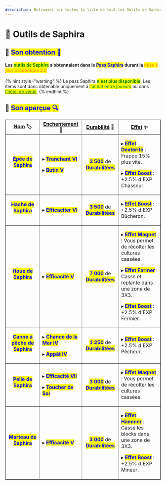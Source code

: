 ```yaml
---
description: Retrouvez ici toutes la liste de tout les Outils de Saphira disponible durant le Pass Saphira présents sur le serveur.
---
```


# 🐉 Outils de Saphira

## 🔹 <mark style="color:blue;">Son obtention 🤔</mark>

#### Les <mark style="color:green;">**outils de Saphira**</mark> s'obtennaient dans le <mark style="color:blue;">**Pass Saphira**</mark> durant la <mark style="color:orange;">**mise à jour Draconique 2.0**</mark>

{% hint style="warning" %}
Le pass Saphira <mark style="color:green;">**n'est plus disponible**</mark>. Les items sont donc obtenable uniquement à <mark style="color:green;">l'achat entre joueurs</mark> ou dans [<mark style="color:green;">l'hôtel de vente</mark>](https://wiki.evolucraft.fr/le-gameplay/le-commerce#hotel-des-ventes).
{% endhint %}

## 🔹 <mark style="color:blue;">Son aperçue 🔍</mark>

<table border="1" cellspacing="0" cellpadding="6">
  <tr>
    <td align="center"><strong><ins>Nom</ins> 🏷️</strong></td>
    <td align="center"><strong><ins>Enchentement</ins> 📖</strong></td>
    <td align="center"><strong><ins>Durabilité</ins> 📏</strong></td>
    <td align="center"><strong><ins>Effet</ins> ✨</strong></td>    
  </tr>
  <tr>
   <td align="center">
     <p><mark style="color:blue;"><strong>Épée de Saphira</strong></mark></p>
     <p><figure><img src="../.gitbook/assets/Codex/Outils/Rubis/Epee.png" alt=""></figure></p>
   </td>
   <td>
     <p>▸ <mark style="color:blue;"><strong>Tranchant VI</strong></mark></p>
     <p>▸ <mark style="color:blue;"><strong>Butin V</strong></mark></p>
   </td>
   <td align="center">
     <p><mark style="color:blue;"><strong>3 500</strong></mark> de <mark style="color:blue;"><strong>Durabilitées</strong></mark></p>
   </td>
   <td>  
     <p>▸ <mark style="color:blue;"><strong>Effet Dextérité</strong></mark> : Frappe 15% plus vite.</p>
     <p>▸ <mark style="color:blue;"><strong>Effet Boost</strong></mark> : +2.5% d'EXP Chasseur.</p>
   </td>
  </tr>
  <tr>
   <td align="center">
     <p><mark style="color:blue;"><strong>Hache de Saphira</strong></mark></p>
     <p><figure><img src="../.gitbook/assets/Codex/Outils/Rubis/Hache.png" alt=""></figure></p>
   </td>
   <td>
     <p>▸ <mark style="color:blue;"><strong>Efficaciter VI</strong></mark></p>
   </td>
   <td align="center">
     <p><mark style="color:blue;"><strong>3 500</strong></mark> de <mark style="color:blue;"><strong>Durabilitées</strong></mark></p>
   </td>
   <td>  
     <p>▸ <mark style="color:blue;"><strong>Effet Boost</strong></mark> : +2.5% d'EXP Bûcheron.</p>
   </td>
  </tr>
  <tr>
   <td align="center">
     <p><mark style="color:blue;"><strong>Houe de Saphira</strong></mark></p>
     <p><figure><img src="../.gitbook/assets/Codex/Outils/Rubis/Houe.png" alt=""></figure></p>
   </td>
   <td>
     <p>▸ <mark style="color:blue;"><strong>Efficacité V</strong></mark></p>
   </td>
   <td align="center">
     <p><mark style="color:blue;"><strong>7 000</strong></mark> de <mark style="color:blue;"><strong>Durabilitées</strong></mark></p>
   </td>
   <td>  
     <p>▸ <mark style="color:blue;"><strong>Effet Magnet</strong></mark> : Vous permet de récolter les cultures cassées.</p>
     <p>▸ <mark style="color:blue;"><strong>Effet Farmer</strong></mark> : Casse et replante dans une zone de 3X3.</p>
     <p>▸ <mark style="color:blue;"><strong>Effet Boost</strong></mark> : +2.5% d'EXP Fermier.</p>
   </td>
  </tr>
  <tr>
   <td align="center">
     <p><mark style="color:blue;"><strong>Canne à pêche de Saphira</strong></mark></p>
     <p><figure><img src="../.gitbook/assets/Codex/Outils/Rubis/CanneAPeche.png" alt=""></figure></p>
   </td>
   <td>
     <p>▸ <mark style="color:blue;"><strong>Chance de la Mer IV</strong></mark></p>
     <p>▸ <mark style="color:blue;"><strong>Appât IV</strong></mark></p>
   </td>
   <td align="center">
     <p><mark style="color:blue;"><strong>1 250</strong></mark> de <mark style="color:blue;"><strong>Durabilitées</strong></mark></p>
   </td>
   <td>  
     <p>▸ <mark style="color:blue;"><strong>Effet Boost</strong></mark> : +2.5% d'EXP Pêcheur.</p>
   </td>
  </tr>  
  <tr>
   <td align="center">
     <p><mark style="color:blue;"><strong>Pelle de Saphira</strong></mark></p>
     <p><figure><img src="../.gitbook/assets/Codex/Outils/Rubis/Pelle.png" alt=""></figure></p>
   </td>
   <td>
     <p>▸ <mark style="color:blue;"><strong>Efficacité VII</strong></mark></p>
     <p>▸ <mark style="color:blue;"><strong>Toucher de Soi</strong></mark></p>
   </td>
   <td align="center">
     <p><mark style="color:blue;"><strong>3 000</strong></mark> de <mark style="color:blue;"><strong>Durabilitées</strong></mark></p>
   </td>
   <td>  
     <p>▸ <mark style="color:blue;"><strong>Effet Magnet</strong></mark> : Vous permet de récolter les cultures cassées.</p>
   </td>
  </tr>
  <tr>
   <td align="center">
     <p><mark style="color:blue;"><strong>Marteau de Saphira</strong></mark></p>
     <p><figure><img src="../.gitbook/assets/Codex/Outils/Rubis/Marteau.png" alt=""></figure></p>
   </td>
   <td>
     <p>▸ <mark style="color:blue;"><strong>Efficacité V</strong></mark></p>
   </td>
   <td align="center">
     <p><mark style="color:blue;"><strong>3 000</strong></mark> de <mark style="color:blue;"><strong>Durabilitées</strong></mark></p>
   </td>
   <td>  
     <p>▸ <mark style="color:blue;"><strong>Effet Hammer</strong></mark> : Casse les blocks dans une zone de 3X3.</p>
     <p>▸ <mark style="color:blue;"><strong>Effet Boost</strong></mark> : +2.5% d'EXP Mineur.</p>   
   </td>
  </tr>
</table>
